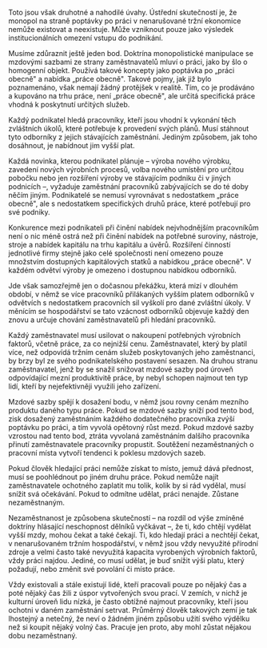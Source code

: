 Toto jsou však druhotné a nahodilé úvahy. Ústřední skutečností je, že monopol na straně poptávky po práci v nenarušované tržní ekonomice nemůže existovat a neexistuje. Může vzniknout pouze jako výsledek institucionálních omezení vstupu do podnikání.

Musíme zdůraznit ještě jeden bod. Doktrína monopolistické manipulace se mzdovými sazbami ze strany zaměstnavatelů mluví o práci, jako by šlo o homogenní objekt. Používá takové koncepty jako poptávka po „práci obecně" a nabídka „práce obecně". Takové pojmy, jak již bylo poznamenáno, však nemají žádný protějšek v realitě. Tím, co je prodáváno a kupováno na trhu práce, není „práce obecně", ale určitá specifická práce vhodná k poskytnutí určitých služeb.

Každý podnikatel hledá pracovníky, kteří jsou vhodní k vykonání těch zvláštních úkolů, které potřebuje k provedení svých plánů. Musí stáhnout tyto odborníky z jejich stávajících zaměstnání. Jediným způsobem, jak toho dosáhnout, je nabídnout jim vyšší plat.

Každá novinka, kterou podnikatel plánuje – výroba nového výrobku, zavedení nových výrobních procesů, volba nového umístění pro určitou pobočku nebo jen rozšíření výroby ve stávajícím podniku či v jiných podnicích –, vyžaduje zaměstnání pracovníků zabývajících se do té doby něčím jiným. Podnikatelé se nemusí vyrovnávat s nedostatkem „práce obecně", ale s nedostatkem specifických druhů práce, které potřebují pro své podniky.

Konkurence mezi podnikateli při činění nabídek nejvhodnějším pracovníkům není o nic méně ostrá než při činění nabídek na potřebné suroviny, nástroje, stroje a nabídek kapitálu na trhu kapitálu a úvěrů. Rozšíření činností jednotlivé firmy stejně jako celé společnosti není omezeno pouze množstvím dostupných kapitálových statků a nabídkou „práce obecně". V každém odvětví výroby je omezeno i dostupnou nabídkou odborníků.

Jde však samozřejmě jen o dočasnou překážku, která mizí v dlouhém období, v němž se více pracovníků přilákaných vyšším platem odborníků v odvětvích s nedostatkem pracovních sil vyškolí pro dané zvláštní úkoly. V měnícím se hospodářství se tato vzácnost odborníků objevuje každý den znovu a určuje chování zaměstnavatelů při hledání pracovníků.

Každý zaměstnavatel musí usilovat o nakoupení potřebných výrobních faktorů, včetně práce, za co nejnižší cenu. Zaměstnavatel, který by platil více, než odpovídá tržním cenám služeb poskytovaných jeho zaměstnanci, by brzy byl ze svého podnikatelského postavení sesazen. Na druhou stranu zaměstnavatel, jenž by se snažil snižovat mzdové sazby pod úroveň odpovídající mezní produktivitě práce, by nebyl schopen najmout ten typ lidí, kteří by nejefektivněji využili jeho zařízení.

Mzdové sazby spějí k dosažení bodu, v němž jsou rovny cenám mezního produktu daného typu práce. Pokud se mzdové sazby sníží pod tento bod, zisk dosažený zaměstnáním každého dodatečného pracovníka zvýší poptávku po práci, a tím vyvolá opětovný růst mezd. Pokud mzdové sazby vzrostou nad tento bod, ztráta vyvolaná zaměstnáním dalšího pracovníka přinutí zaměstnavatele pracovníky propustit. Soutěžení nezaměstnaných o pracovní místa vytvoří tendenci k poklesu mzdových sazeb.

Pokud člověk hledající práci nemůže získat to místo, jemuž dává přednost, musí se poohlédnout po jiném druhu práce. Pokud nemůže najít zaměstnavatele ochotného zaplatit mu tolik, kolik by si rád vydělal, musí snížit svá očekávání. Pokud to odmítne udělat, práci nenajde. Zůstane nezaměstnaným.

Nezaměstnanost je způsobena skutečností – na rozdíl od výše zmíněné doktríny hlásající neschopnost dělníků vyčkávat –, že ti, kdo chtějí vydělat vyšší mzdy, mohou čekat a také čekají. Ti, kdo hledají práci a nechtějí čekat, v nenarušovaném tržním hospodářství, v němž jsou vždy nevyužité přírodní zdroje a velmi často také nevyužitá kapacita vyrobených výrobních faktorů, vždy práci najdou. Jediné, co musí udělat, je buď snížit výši platu, který požadují, nebo změnit své povolání či místo práce.

Vždy existovali a stále existují lidé, kteří pracovali pouze po nějaký čas a poté nějaký čas žili z úspor vytvořených svou prací. V zemích, v nichž je kulturní úroveň lidu nízká, je často obtížné najmout pracovníky, kteří jsou ochotni v daném zaměstnání setrvat. Průměrný člověk takových zemí je tak lhostejný a netečný, že neví o žádném jiném způsobu užití svého výdělku než si koupit nějaký volný čas. Pracuje jen proto, aby mohl zůstat nějakou dobu nezaměstnaný.